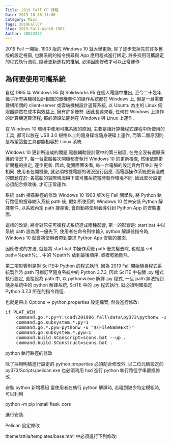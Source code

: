 ```yaml
---
Title: 2019 Fall CP 課程
Date: 2019-10-30 11:00
Category: Misc
Tags: 2019FallCP
Slug: 2019-Fall-Win10-1903
Author: 40823232
---
```


2019 Fall 一開始, 1903 版的 Windows 10 就大舉更新, 除了逐步去掉先前許多舊版的設定視窗, 也將系統的指令搜尋與 App 應用程式進行綁定. 許多採用可攜設定的程式執行流程, 隨著更新進程的推展, 必須因應修改才可以正常運作.

<!--PELICAN-END-SUMMARY -->

為何要使用可攜系統
----
自從 1995 年 Windows 95 與 Solidworks 95 在個人電腦中推出, 至今二十幾年, 幾乎所有與機械設計相關的單機套件的操作系統都在 Windows 上, 但是一旦需要建構所謂的 client-server 或雲端機械設計運算系統, 以 Ubuntu 為主的 Linux 伺服器顯然在成本與效益上, 擁有許多優勢. 因此長遠來看, 任何在 Windows 上操作的計算機運算流程, 都必須設法能夠在 Windows 與 Linux 上運作.

在 Windows 10 環境中使用可攜系統的原因, 主要是讓計算機程式課程中所使用的工具, 都可以放在 USB 3.0 規格以上的隨身碟或隨身硬碟上運作, 而第二個原因則是希望這些工具都能相容於 Linux 系統.

Windows 10 更新所造成的問題
電腦輔助設計室中的第三磁區, 在完全沒有還原保護的情況下, 每一台電腦每次開機都會執行 Windows 10 的更新檢查, 然後依照更新期程的排定, 逐步更新. 因此, 從實際面來看, 每一台電腦的設定與內容並非完全相同. 使用者在開機後, 就必須根據電腦的現況進行因應. 而電腦操作系統更新造成的問題在於: 各電腦的實際現況與下載可攜系統當時製作環境不同, 因此部分設定必須配合修改後, 才可正常運作.

系統 path 搜尋路徑的修改
Windows 10 1903 版次在 Fall 開學後, 將 Python 執行路徑的搜尋納入系統 path 後, 假如所使用的 Windows 10 並未安裝 Python 解譯套件, 以系統內定 path 搜尋後, 會自動將使用者導引到 Python App 的安裝畫面.

這樣的改變, 將會對原先可攜程式系統造成兩種影響, 第一的影響是: start.bat 中以系統 path 設為第一優先下, 使用者在命令列中輸入 python 解譯器指令時, Windows 10 就會將使用者帶到要求 Python App 安裝的畫面.

因應修改的方法, 就是將 start.bat 中操作系統 path 優先權去除, 也就是 set path=%path%;... 中的 %path% 放到最後順序, 或者乾脆刪除.

第二項影響則是對 SciTE中 Python 的程式執行. 因為 2019 Fall 開始隨身程式系統製作時 path 可綁訂至隨身系統中的 Python 3.7.3, 因此 SciTE 中有關 .py 程式執行設定, 直接設為 path 中, 以 pythonw.exe 解譯 .py 程式, 一旦 path 無法指到隨身系統中的 python 解譯系統, SciTE 中的 .py 程式執行, 就必須明確指定 Python 3.7.3 所在的指令路徑.

也就是帶出 Options -> python.properties 設定檔案, 然後進行修改:
<pre class="brush:python">
if PLAT_WIN
	command.go.*.py=Y:\cad\201906_fall\data\py373\pythonw -u "$(FileNameExt)"
	command.go.subsystem.*.py=1
	command.go.*.pyw=pythonw -u "$(FileNameExt)"
	command.go.subsystem.*.pyw=1
	command.build.SConscript=scons.bat --up .
	command.build.SConstruct=scons.bat .
</pre>
python 執行路徑的修改

除了採用明碼進行設定的 python.properties 必須配合修改外, 以二位元碼設定的 py373/Scripts/pelican.exe 也必須利用 hxd 進行 python 執行路徑字串置換修改.

安裝 python 新增模組
當使用者在執行 python 解譯時, 若碰到缺少特定模組時, 可以利用

python -m pip install flask_cors

進行安裝.

Pelican 設定修改

theme/attila/templates/base.html 中必須進行下列修改:
<pre class="brush:jscript">
<script type="text/javascript" src="./../cmsimde/static/syntaxhighlighter/shCore.js"></script>
<script type="text/javascript" src="./../cmsimde/static/syntaxhighlighter/shBrushJScript.js"></script>
<script type="text/javascript" src="./../cmsimde/static/syntaxhighlighter/shBrushJava.js"></script>
<script type="text/javascript" src="./../cmsimde/static/syntaxhighlighter/shBrushPython.js"></script>
<script type="text/javascript" src="./../cmsimde/static/syntaxhighlighter/shBrushSql.js"></script>
<script type="text/javascript" src="./../cmsimde/static/syntaxhighlighter/shBrushXml.js"></script>
<script type="text/javascript" src="./../cmsimde/static/syntaxhighlighter/shBrushPhp.js"></script>
<script type="text/javascript" src="./../cmsimde/static/syntaxhighlighter/shBrushCpp.js"></script>
<script type="text/javascript" src="./../cmsimde/static/syntaxhighlighter/shBrushCss.js"></script>
<script type="text/javascript" src="./../cmsimde/static/syntaxhighlighter/shBrushCSharp.js"></script>
<script type="text/javascript" src="./../cmsimde/static/syntaxhighlighter/shBrushBash.js"></script>
<script type="text/javascript" src="./../cmsimde/static/syntaxhighlighter/shBrushLua.js"></script>
<script type='text/javascript'>
	(function(){
		var corecss = document.createElement('link');
		var themecss = document.createElement('link');
		var corecssurl = "./../cmsimde/static/syntaxhighlighter/css/shCore.css";
		if ( corecss.setAttribute ) {
				corecss.setAttribute( "rel", "stylesheet" );
				corecss.setAttribute( "type", "text/css" );
				corecss.setAttribute( "href", corecssurl );
		} else {
				corecss.rel = "stylesheet";
				corecss.href = corecssurl;
		}
		document.getElementsByTagName("head")[0].insertBefore( corecss, document.getElementById("syntaxhighlighteranchor") );
		var themecssurl = "./../cmsimde/static/syntaxhighlighter/css/shThemeDefault.css?ver=3.0.9b";
		if ( themecss.setAttribute ) {
				themecss.setAttribute( "rel", "stylesheet" );
				themecss.setAttribute( "type", "text/css" );
				themecss.setAttribute( "href", themecssurl );
		} else {
				themecss.rel = "stylesheet";
				themecss.href = themecssurl;
		}
		//document.getElementById("syntaxhighlighteranchor").appendChild(themecss);
		document.getElementsByTagName("head")[0].insertBefore( themecss, document.getElementById("syntaxhighlighteranchor") );
	})();
	SyntaxHighlighter.config.strings.expandSource = '+ expand source';
	SyntaxHighlighter.config.strings.help = '?';
	SyntaxHighlighter.config.strings.alert = 'SyntaxHighlighter\n\n';
	SyntaxHighlighter.config.strings.noBrush = 'Can\'t find brush for: ';
	SyntaxHighlighter.config.strings.brushNotHtmlScript = 'Brush wasn\'t configured for html-script option: ';
	SyntaxHighlighter.defaults['pad-line-numbers'] = false;
	SyntaxHighlighter.defaults['toolbar'] = false;
	SyntaxHighlighter.all();
</script>

<!--for LaTeX equations-->
<script src="https://scrum-3.github.io/web/math/MathJax.js?config=TeX-MML-AM_CHTML" type="text/javascript"></script>

</pre>